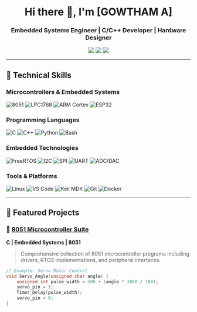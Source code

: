 <h1 align="center">Hi there 👋, I'm [GOWTHAM A]</h1>
<h3 align="center">Embedded Systems Engineer | C/C++ Developer | Hardware Designer</h3>

<p align="center">
  <a href="https://linkedin.com/in/yourprofile"><img src="https://img.shields.io/badge/LinkedIn-0077B5?style=for-the-badge&logo=linkedin&logoColor=white"/></a>
  <a href="mailto:125gowtham@gmail.com"><img src="https://img.shields.io/badge/Email-D14836?style=for-the-badge&logo=gmail&logoColor=white"/></a>
  <a href="https://yourportfolio.com"><img src="https://img.shields.io/badge/Portfolio-000000?style=for-the-badge&logo=About.me&logoColor=white"/></a>
</p>

---

## 🔧 Technical Skills

### **Microcontrollers & Embedded Systems**
![8051](https://img.shields.io/badge/8051-Embedded_Systems-blue?style=for-the-badge&logo=arm&logoColor=white)
![LPC1768](https://img.shields.io/badge/LPC1768-Cortex--M3-green?style=for-the-badge&logo=arm&logoColor=white)
![ARM Cortex](https://img.shields.io/badge/ARM_Cortex-M%2FA%20Series-0091BD?style=for-the-badge&logo=arm&logoColor=white)
![ESP32](https://img.shields.io/badge/ESP32-IoT-purple?style=for-the-badge&logo=espressif&logoColor=white)

### **Programming Languages**
![C](https://img.shields.io/badge/C-00599C?style=for-the-badge&logo=c&logoColor=white)
![C++](https://img.shields.io/badge/C++-00599C?style=for-the-badge&logo=c%2B%2B&logoColor=white)
![Python](https://img.shields.io/badge/Python-3776AB?style=for-the-badge&logo=python&logoColor=white)
![Bash](https://img.shields.io/badge/Bash-4EAA25?style=for-the-badge&logo=gnu-bash&logoColor=white)

### **Embedded Technologies**
![FreeRTOS](https://img.shields.io/badge/FreeRTOS-Kernel-orange?style=for-the-badge&logo=FreeRTOS&logoColor=white)
![I2C](https://img.shields.io/badge/I2C-Communication-yellow?style=for-the-badge)
![SPI](https://img.shields.io/badge/SPI-Protocol-blue?style=for-the-badge)
![UART](https://img.shields.io/badge/UART-Serial-green?style=for-the-badge)
![ADC/DAC](https://img.shields.io/badge/ADC/DAC-Analog_IO-red?style=for-the-badge)

### **Tools & Platforms**
![Linux](https://img.shields.io/badge/Linux-FCC624?style=for-the-badge&logo=linux&logoColor=black)
![VS Code](https://img.shields.io/badge/VS_Code-007ACC?style=for-the-badge&logo=visual-studio-code&logoColor=white)
![Keil MDK](https://img.shields.io/badge/Keil_MDK-ARM_Development-0091BD?style=for-the-badge)
![Git](https://img.shields.io/badge/Git-F05032?style=for-the-badge&logo=git&logoColor=white)
![Docker](https://img.shields.io/badge/Docker-2496ED?style=for-the-badge&logo=docker&logoColor=white)

---

## 🚀 Featured Projects

### 🔬 [8051 Microcontroller Suite](https://github.com/yourusername/8051-projects)
**C | Embedded Systems | 8051**
> Comprehensive collection of 8051 microcontroller programs including drivers, RTOS implementations, and peripheral interfaces.
```c
// Example: Servo Motor Control
void Servo_Angle(unsigned char angle) {
    unsigned int pulse_width = 500 + (angle * 2000 / 180);
    servo_pin = 1;
    Timer_Delay(pulse_width);
    servo_pin = 0;
}
